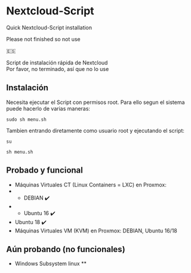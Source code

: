 # Nextcloud-Script
Quick Nextcloud-Script installation 


Please not finished so not use



🇪🇸 

Script de instalación rápida de Nextcloud<br>
Por favor, no terminado, así que no lo use

## Instalación

Necesita ejecutar el Script con permisos root. Para ello segun el sistema puede hacerlo de varias maneras:

```
sudo sh menu.sh
```

Tambien entrando diretamente como usuario root y ejecutando el script:

```
su
```
```
sh menu.sh
```


## Probado y funcional

* Máquinas Virtuales CT (Linux Containers = LXC) en Proxmox:
* * DEBIAN  :heavy_check_mark:
* * Ubuntu 16  :heavy_check_mark:
 * Ubuntu 18  :heavy_check_mark:
* Máquinas Virtuales VM (KVM) en Proxmox: DEBIAN, Ubuntu 16/18

## Aún probando (no funcionales)

* Windows Subsystem linux
** 
